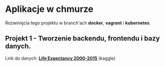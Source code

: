 # Aplikacje w chmurze

Rozwinięcia tego projektu w branch'ach **docker**, **vagrant** i **kubernetes**.

## Projekt 1 - Tworzenie backendu, frontendu i bazy danych.

Link do danych: [**Life Expectancy 2000-2015**](https://www.kaggle.com/datasets/vrec99/life-expectancy-2000-2015) (kaggle)
